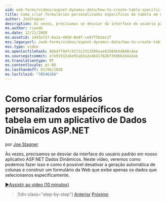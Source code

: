 ```yaml
---
uid: web-forms/videos/aspnet-dynamic-data/how-to-create-table-specific-custom-forms-in-an-aspnet-dynamic-data-application
title: Como criar formulários personalizados específicos de tabela em um aplicativo de Dados Dinâmicos ASP.NET | Microsoft Docs
author: JoeStagner
description: Às vezes, precisamos se desviar da interface do usuário padrão em nosso aplicativo ASP.NET Dados Dinâmicos. Neste vídeo, veremos como podemos fazer isso, e como podemos desligar...
ms.author: riande
ms.date: 12/11/2008
ms.assetid: 14d3a727-8a1a-4950-8e8f-ce97f5b2ec1f
msc.legacyurl: /web-forms/videos/aspnet-dynamic-data/how-to-create-table-specific-custom-forms-in-an-aspnet-dynamic-data-application
msc.type: video
ms.openlocfilehash: 0bb47794fc9173c2313596eaeb1984b5d848cdee
ms.sourcegitcommit: e7e91932a6e91a63e2e46417626f39d6b244a3ab
ms.translationtype: MT
ms.contentlocale: pt-BR
ms.lasthandoff: 03/06/2020
ms.locfileid: "78546266"
---
```

# <a name="how-to-create-table-specific-custom-forms-in-an-aspnet-dynamic-data-application"></a>Como criar formulários personalizados específicos de tabela em um aplicativo de Dados Dinâmicos ASP.NET

por [Joe Stagner](https://github.com/JoeStagner)

Às vezes, precisamos se desviar da interface do usuário padrão em nosso aplicativo ASP.NET Dados Dinâmicos. Neste vídeo, veremos como podemos fazer isso e como é possível desativar a geração automática de colunas e construir um formulário da Web que exibe apenas os dados que selecionamos especificamente.

[&#9654;Assistir ao vídeo (10 minutos)](https://channel9.msdn.com/Blogs/ASP-NET-Site-Videos/how-to-create-table-specific-custom-forms-in-an-aspnet-dynamic-data-application)

> [!div class="step-by-step"]
> [Anterior](how-to-remove-columns-from-your-dynamicdata-data-grids.md)
> [Próximo](aspnet-dynamic-data-custom-form-formatting.md)
